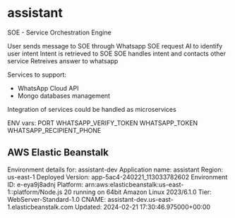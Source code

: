 # assistant

SOE - Service Orchestration Engine

User sends message to SOE through Whatsapp
SOE request AI to identify user intent
Intent is retrieved to SOE
SOE handles intent and contacts other service
Retreives answer to whatsapp

Services to support:

- WhatsApp Cloud API
- Mongo databases management

Integration of services could be handled as microservices

ENV vars:
PORT
WHATSAPP_VERIFY_TOKEN
WHATSAPP_TOKEN
WHATSAPP_RECIPIENT_PHONE

## AWS Elastic Beanstalk
Environment details for: assistant-dev
  Application name: assistant
  Region: us-east-1
  Deployed Version: app-5ac4-240221_113033782602
  Environment ID: e-eya9j8adnj
  Platform: arn:aws:elasticbeanstalk:us-east-1::platform/Node.js 20 running on 64bit Amazon Linux 2023/6.1.0
  Tier: WebServer-Standard-1.0
  CNAME: assistant-dev.us-east-1.elasticbeanstalk.com
  Updated: 2024-02-21 17:30:46.975000+00:00